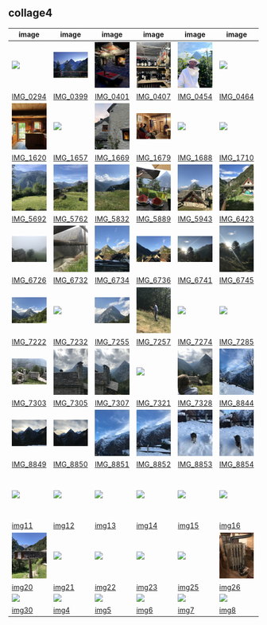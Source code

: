 ## collage4

|image|image|image|image|image|image|image|image|image|image|
|---|---|---|---|---|---|---|---|---|---|
| <img src="../assets/collage4/IMG_0294.jpg" width="300px" /> | <img src="../assets/collage4/IMG_0399.jpg" width="300px" /> | <img src="../assets/collage4/IMG_0401.jpg" width="300px" /> | <img src="../assets/collage4/IMG_0407.jpg" width="300px" /> | <img src="../assets/collage4/IMG_0454.jpg" width="300px" /> | <img src="../assets/collage4/IMG_0464.jpg" width="300px" /> | <img src="../assets/collage4/IMG_0471.jpg" width="300px" /> | <img src="../assets/collage4/IMG_0475.jpg" width="300px" /> | <img src="../assets/collage4/IMG_0490.jpg" width="300px" /> | <img src="../assets/collage4/IMG_0518.jpg" width="300px" /> |
| [IMG_0294](https://sigrid-paintings.s3.amazonaws.com/assets/collage4/IMG_0294.jpg) | [IMG_0399](https://sigrid-paintings.s3.amazonaws.com/assets/collage4/IMG_0399.jpg) | [IMG_0401](https://sigrid-paintings.s3.amazonaws.com/assets/collage4/IMG_0401.jpg) | [IMG_0407](https://sigrid-paintings.s3.amazonaws.com/assets/collage4/IMG_0407.jpg) | [IMG_0454](https://sigrid-paintings.s3.amazonaws.com/assets/collage4/IMG_0454.jpg) | [IMG_0464](https://sigrid-paintings.s3.amazonaws.com/assets/collage4/IMG_0464.jpg) | [IMG_0471](https://sigrid-paintings.s3.amazonaws.com/assets/collage4/IMG_0471.jpg) | [IMG_0475](https://sigrid-paintings.s3.amazonaws.com/assets/collage4/IMG_0475.jpg) | [IMG_0490](https://sigrid-paintings.s3.amazonaws.com/assets/collage4/IMG_0490.jpg) | [IMG_0518](https://sigrid-paintings.s3.amazonaws.com/assets/collage4/IMG_0518.jpg) |
| <img src="../assets/collage4/IMG_1620.jpg" width="300px" /> | <img src="../assets/collage4/IMG_1657.jpg" width="300px" /> | <img src="../assets/collage4/IMG_1669.jpg" width="300px" /> | <img src="../assets/collage4/IMG_1679.jpg" width="300px" /> | <img src="../assets/collage4/IMG_1688.jpg" width="300px" /> | <img src="../assets/collage4/IMG_1710.jpg" width="300px" /> | <img src="../assets/collage4/IMG_5617.jpg" width="300px" /> | <img src="../assets/collage4/IMG_5620.jpg" width="300px" /> | <img src="../assets/collage4/IMG_5624.jpg" width="300px" /> | <img src="../assets/collage4/IMG_5689.jpg" width="300px" /> |
| [IMG_1620](https://sigrid-paintings.s3.amazonaws.com/assets/collage4/IMG_1620.jpg) | [IMG_1657](https://sigrid-paintings.s3.amazonaws.com/assets/collage4/IMG_1657.jpg) | [IMG_1669](https://sigrid-paintings.s3.amazonaws.com/assets/collage4/IMG_1669.jpg) | [IMG_1679](https://sigrid-paintings.s3.amazonaws.com/assets/collage4/IMG_1679.jpg) | [IMG_1688](https://sigrid-paintings.s3.amazonaws.com/assets/collage4/IMG_1688.jpg) | [IMG_1710](https://sigrid-paintings.s3.amazonaws.com/assets/collage4/IMG_1710.jpg) | [IMG_5617](https://sigrid-paintings.s3.amazonaws.com/assets/collage4/IMG_5617.jpg) | [IMG_5620](https://sigrid-paintings.s3.amazonaws.com/assets/collage4/IMG_5620.jpg) | [IMG_5624](https://sigrid-paintings.s3.amazonaws.com/assets/collage4/IMG_5624.jpg) | [IMG_5689](https://sigrid-paintings.s3.amazonaws.com/assets/collage4/IMG_5689.jpg) |
| <img src="../assets/collage4/IMG_5692.jpg" width="300px" /> | <img src="../assets/collage4/IMG_5762.jpg" width="300px" /> | <img src="../assets/collage4/IMG_5832.jpg" width="300px" /> | <img src="../assets/collage4/IMG_5889.jpg" width="300px" /> | <img src="../assets/collage4/IMG_5943.jpg" width="300px" /> | <img src="../assets/collage4/IMG_6423.jpg" width="300px" /> | <img src="../assets/collage4/IMG_6470.jpg" width="300px" /> | <img src="../assets/collage4/IMG_6542.jpg" width="300px" /> | <img src="../assets/collage4/IMG_6709.jpg" width="300px" /> | <img src="../assets/collage4/IMG_6725.jpg" width="300px" /> |
| [IMG_5692](https://sigrid-paintings.s3.amazonaws.com/assets/collage4/IMG_5692.jpg) | [IMG_5762](https://sigrid-paintings.s3.amazonaws.com/assets/collage4/IMG_5762.jpg) | [IMG_5832](https://sigrid-paintings.s3.amazonaws.com/assets/collage4/IMG_5832.jpg) | [IMG_5889](https://sigrid-paintings.s3.amazonaws.com/assets/collage4/IMG_5889.jpg) | [IMG_5943](https://sigrid-paintings.s3.amazonaws.com/assets/collage4/IMG_5943.jpg) | [IMG_6423](https://sigrid-paintings.s3.amazonaws.com/assets/collage4/IMG_6423.jpg) | [IMG_6470](https://sigrid-paintings.s3.amazonaws.com/assets/collage4/IMG_6470.jpg) | [IMG_6542](https://sigrid-paintings.s3.amazonaws.com/assets/collage4/IMG_6542.jpg) | [IMG_6709](https://sigrid-paintings.s3.amazonaws.com/assets/collage4/IMG_6709.jpg) | [IMG_6725](https://sigrid-paintings.s3.amazonaws.com/assets/collage4/IMG_6725.jpg) |
| <img src="../assets/collage4/IMG_6726.jpg" width="300px" /> | <img src="../assets/collage4/IMG_6732.jpg" width="300px" /> | <img src="../assets/collage4/IMG_6734.jpg" width="300px" /> | <img src="../assets/collage4/IMG_6736.jpg" width="300px" /> | <img src="../assets/collage4/IMG_6741.jpg" width="300px" /> | <img src="../assets/collage4/IMG_6745.jpg" width="300px" /> | <img src="../assets/collage4/IMG_7216.jpg" width="300px" /> | <img src="../assets/collage4/IMG_7217.jpg" width="300px" /> | <img src="../assets/collage4/IMG_7218.jpg" width="300px" /> | <img src="../assets/collage4/IMG_7219.jpg" width="300px" /> |
| [IMG_6726](https://sigrid-paintings.s3.amazonaws.com/assets/collage4/IMG_6726.jpg) | [IMG_6732](https://sigrid-paintings.s3.amazonaws.com/assets/collage4/IMG_6732.jpg) | [IMG_6734](https://sigrid-paintings.s3.amazonaws.com/assets/collage4/IMG_6734.jpg) | [IMG_6736](https://sigrid-paintings.s3.amazonaws.com/assets/collage4/IMG_6736.jpg) | [IMG_6741](https://sigrid-paintings.s3.amazonaws.com/assets/collage4/IMG_6741.jpg) | [IMG_6745](https://sigrid-paintings.s3.amazonaws.com/assets/collage4/IMG_6745.jpg) | [IMG_7216](https://sigrid-paintings.s3.amazonaws.com/assets/collage4/IMG_7216.jpg) | [IMG_7217](https://sigrid-paintings.s3.amazonaws.com/assets/collage4/IMG_7217.jpg) | [IMG_7218](https://sigrid-paintings.s3.amazonaws.com/assets/collage4/IMG_7218.jpg) | [IMG_7219](https://sigrid-paintings.s3.amazonaws.com/assets/collage4/IMG_7219.jpg) |
| <img src="../assets/collage4/IMG_7222.jpg" width="300px" /> | <img src="../assets/collage4/IMG_7232.jpg" width="300px" /> | <img src="../assets/collage4/IMG_7255.jpg" width="300px" /> | <img src="../assets/collage4/IMG_7257.jpg" width="300px" /> | <img src="../assets/collage4/IMG_7274.jpg" width="300px" /> | <img src="../assets/collage4/IMG_7285.jpg" width="300px" /> | <img src="../assets/collage4/IMG_7286.jpg" width="300px" /> | <img src="../assets/collage4/IMG_7290.jpg" width="300px" /> | <img src="../assets/collage4/IMG_7295.jpg" width="300px" /> | <img src="../assets/collage4/IMG_7301.jpg" width="300px" /> |
| [IMG_7222](https://sigrid-paintings.s3.amazonaws.com/assets/collage4/IMG_7222.jpg) | [IMG_7232](https://sigrid-paintings.s3.amazonaws.com/assets/collage4/IMG_7232.jpg) | [IMG_7255](https://sigrid-paintings.s3.amazonaws.com/assets/collage4/IMG_7255.jpg) | [IMG_7257](https://sigrid-paintings.s3.amazonaws.com/assets/collage4/IMG_7257.jpg) | [IMG_7274](https://sigrid-paintings.s3.amazonaws.com/assets/collage4/IMG_7274.jpg) | [IMG_7285](https://sigrid-paintings.s3.amazonaws.com/assets/collage4/IMG_7285.jpg) | [IMG_7286](https://sigrid-paintings.s3.amazonaws.com/assets/collage4/IMG_7286.jpg) | [IMG_7290](https://sigrid-paintings.s3.amazonaws.com/assets/collage4/IMG_7290.jpg) | [IMG_7295](https://sigrid-paintings.s3.amazonaws.com/assets/collage4/IMG_7295.jpg) | [IMG_7301](https://sigrid-paintings.s3.amazonaws.com/assets/collage4/IMG_7301.jpg) |
| <img src="../assets/collage4/IMG_7303.jpg" width="300px" /> | <img src="../assets/collage4/IMG_7305.jpg" width="300px" /> | <img src="../assets/collage4/IMG_7307.jpg" width="300px" /> | <img src="../assets/collage4/IMG_7321.jpg" width="300px" /> | <img src="../assets/collage4/IMG_7328.jpg" width="300px" /> | <img src="../assets/collage4/IMG_8844.jpg" width="300px" /> | <img src="../assets/collage4/IMG_8845.jpg" width="300px" /> | <img src="../assets/collage4/IMG_8846.jpg" width="300px" /> | <img src="../assets/collage4/IMG_8847.jpg" width="300px" /> | <img src="../assets/collage4/IMG_8848.jpg" width="300px" /> |
| [IMG_7303](https://sigrid-paintings.s3.amazonaws.com/assets/collage4/IMG_7303.jpg) | [IMG_7305](https://sigrid-paintings.s3.amazonaws.com/assets/collage4/IMG_7305.jpg) | [IMG_7307](https://sigrid-paintings.s3.amazonaws.com/assets/collage4/IMG_7307.jpg) | [IMG_7321](https://sigrid-paintings.s3.amazonaws.com/assets/collage4/IMG_7321.jpg) | [IMG_7328](https://sigrid-paintings.s3.amazonaws.com/assets/collage4/IMG_7328.jpg) | [IMG_8844](https://sigrid-paintings.s3.amazonaws.com/assets/collage4/IMG_8844.jpg) | [IMG_8845](https://sigrid-paintings.s3.amazonaws.com/assets/collage4/IMG_8845.jpg) | [IMG_8846](https://sigrid-paintings.s3.amazonaws.com/assets/collage4/IMG_8846.jpg) | [IMG_8847](https://sigrid-paintings.s3.amazonaws.com/assets/collage4/IMG_8847.jpg) | [IMG_8848](https://sigrid-paintings.s3.amazonaws.com/assets/collage4/IMG_8848.jpg) |
| <img src="../assets/collage4/IMG_8849.jpg" width="300px" /> | <img src="../assets/collage4/IMG_8850.jpg" width="300px" /> | <img src="../assets/collage4/IMG_8851.jpg" width="300px" /> | <img src="../assets/collage4/IMG_8852.jpg" width="300px" /> | <img src="../assets/collage4/IMG_8853.jpg" width="300px" /> | <img src="../assets/collage4/IMG_8854.jpg" width="300px" /> | <img src="../assets/collage4/IMG_8855.jpg" width="300px" /> | <img src="../assets/collage4/IMG_8856.jpg" width="300px" /> | <img src="../assets/collage4/img1.jpg" width="300px" /> | <img src="../assets/collage4/img10.jpg" width="300px" /> |
| [IMG_8849](https://sigrid-paintings.s3.amazonaws.com/assets/collage4/IMG_8849.jpg) | [IMG_8850](https://sigrid-paintings.s3.amazonaws.com/assets/collage4/IMG_8850.jpg) | [IMG_8851](https://sigrid-paintings.s3.amazonaws.com/assets/collage4/IMG_8851.jpg) | [IMG_8852](https://sigrid-paintings.s3.amazonaws.com/assets/collage4/IMG_8852.jpg) | [IMG_8853](https://sigrid-paintings.s3.amazonaws.com/assets/collage4/IMG_8853.jpg) | [IMG_8854](https://sigrid-paintings.s3.amazonaws.com/assets/collage4/IMG_8854.jpg) | [IMG_8855](https://sigrid-paintings.s3.amazonaws.com/assets/collage4/IMG_8855.jpg) | [IMG_8856](https://sigrid-paintings.s3.amazonaws.com/assets/collage4/IMG_8856.jpg) | [img1](https://sigrid-paintings.s3.amazonaws.com/assets/collage4/img1.jpg) | [img10](https://sigrid-paintings.s3.amazonaws.com/assets/collage4/img10.jpg) |
| <img src="../assets/collage4/img11.jpg" width="300px" /> | <img src="../assets/collage4/img12.jpg" width="300px" /> | <img src="../assets/collage4/img13.jpg" width="300px" /> | <img src="../assets/collage4/img14.jpg" width="300px" /> | <img src="../assets/collage4/img15.jpg" width="300px" /> | <img src="../assets/collage4/img16.jpg" width="300px" /> | <img src="../assets/collage4/img17.jpg" width="300px" /> | <img src="../assets/collage4/img18.jpg" width="300px" /> | <img src="../assets/collage4/img19.jpg" width="300px" /> | <img src="../assets/collage4/img2.jpg" width="300px" /> |
| [img11](https://sigrid-paintings.s3.amazonaws.com/assets/collage4/img11.jpg) | [img12](https://sigrid-paintings.s3.amazonaws.com/assets/collage4/img12.jpg) | [img13](https://sigrid-paintings.s3.amazonaws.com/assets/collage4/img13.jpg) | [img14](https://sigrid-paintings.s3.amazonaws.com/assets/collage4/img14.jpg) | [img15](https://sigrid-paintings.s3.amazonaws.com/assets/collage4/img15.jpg) | [img16](https://sigrid-paintings.s3.amazonaws.com/assets/collage4/img16.jpg) | [img17](https://sigrid-paintings.s3.amazonaws.com/assets/collage4/img17.jpg) | [img18](https://sigrid-paintings.s3.amazonaws.com/assets/collage4/img18.jpg) | [img19](https://sigrid-paintings.s3.amazonaws.com/assets/collage4/img19.jpg) | [img2](https://sigrid-paintings.s3.amazonaws.com/assets/collage4/img2.jpg) |
| <img src="../assets/collage4/img20.jpg" width="300px" /> | <img src="../assets/collage4/img21.jpg" width="300px" /> | <img src="../assets/collage4/img22.jpg" width="300px" /> | <img src="../assets/collage4/img23.jpg" width="300px" /> | <img src="../assets/collage4/img25.jpg" width="300px" /> | <img src="../assets/collage4/img26.jpg" width="300px" /> | <img src="../assets/collage4/img27.jpg" width="300px" /> | <img src="../assets/collage4/img28.jpg" width="300px" /> | <img src="../assets/collage4/img29.jpg" width="300px" /> | <img src="../assets/collage4/img3.jpg" width="300px" /> |
| [img20](https://sigrid-paintings.s3.amazonaws.com/assets/collage4/img20.jpg) | [img21](https://sigrid-paintings.s3.amazonaws.com/assets/collage4/img21.jpg) | [img22](https://sigrid-paintings.s3.amazonaws.com/assets/collage4/img22.jpg) | [img23](https://sigrid-paintings.s3.amazonaws.com/assets/collage4/img23.jpg) | [img25](https://sigrid-paintings.s3.amazonaws.com/assets/collage4/img25.jpg) | [img26](https://sigrid-paintings.s3.amazonaws.com/assets/collage4/img26.jpg) | [img27](https://sigrid-paintings.s3.amazonaws.com/assets/collage4/img27.jpg) | [img28](https://sigrid-paintings.s3.amazonaws.com/assets/collage4/img28.jpg) | [img29](https://sigrid-paintings.s3.amazonaws.com/assets/collage4/img29.jpg) | [img3](https://sigrid-paintings.s3.amazonaws.com/assets/collage4/img3.jpg) |
| <img src="../assets/collage4/img30.jpg" width="300px" /> | <img src="../assets/collage4/img4.jpg" width="300px" /> | <img src="../assets/collage4/img5.jpg" width="300px" /> | <img src="../assets/collage4/img6.jpg" width="300px" /> | <img src="../assets/collage4/img7.jpg" width="300px" /> | <img src="../assets/collage4/img8.jpg" width="300px" /> | <img src="../assets/collage4/img9.jpg" width="300px" /> |  |  |  |
| [img30](https://sigrid-paintings.s3.amazonaws.com/assets/collage4/img30.jpg) | [img4](https://sigrid-paintings.s3.amazonaws.com/assets/collage4/img4.jpg) | [img5](https://sigrid-paintings.s3.amazonaws.com/assets/collage4/img5.jpg) | [img6](https://sigrid-paintings.s3.amazonaws.com/assets/collage4/img6.jpg) | [img7](https://sigrid-paintings.s3.amazonaws.com/assets/collage4/img7.jpg) | [img8](https://sigrid-paintings.s3.amazonaws.com/assets/collage4/img8.jpg) | [img9](https://sigrid-paintings.s3.amazonaws.com/assets/collage4/img9.jpg) |  |  |  |

